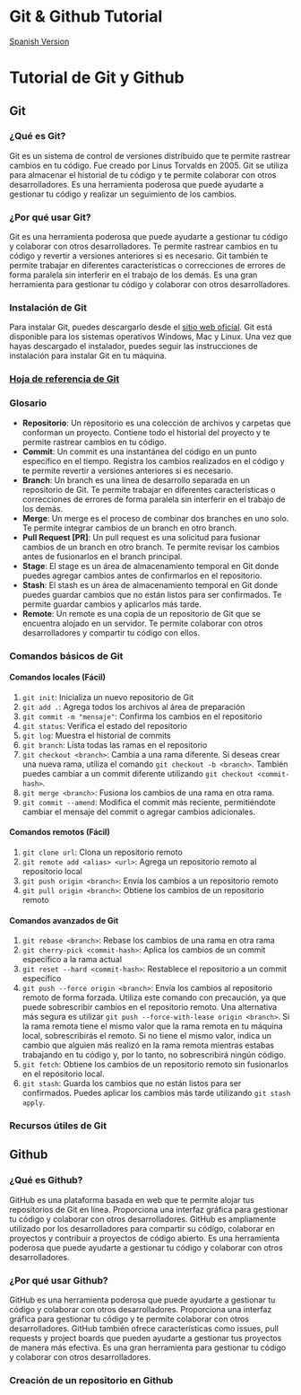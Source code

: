 # Git & Github Tutorial
[Spanish Version](README_ES.md)
# Tutorial de Git y Github
## Git

### ¿Qué es Git?

Git es un sistema de control de versiones distribuido que te permite rastrear cambios en tu código. Fue creado por Linus Torvalds en 2005. Git se utiliza para almacenar el historial de tu código y te permite colaborar con otros desarrolladores. Es una herramienta poderosa que puede ayudarte a gestionar tu código y realizar un seguimiento de los cambios.

### ¿Por qué usar Git?

Git es una herramienta poderosa que puede ayudarte a gestionar tu código y colaborar con otros desarrolladores. Te permite rastrear cambios en tu código y revertir a versiones anteriores si es necesario. Git también te permite trabajar en diferentes características o correcciones de errores de forma paralela sin interferir en el trabajo de los demás. Es una gran herramienta para gestionar tu código y colaborar con otros desarrolladores.

### Instalación de Git

Para instalar Git, puedes descargarlo desde el [sitio web oficial](https://git-scm.com/downloads). Git está disponible para los sistemas operativos Windows, Mac y Linux. Una vez que hayas descargado el instalador, puedes seguir las instrucciones de instalación para instalar Git en tu máquina.

### [Hoja de referencia de Git](https://www.git-tower.com/blog/media/pages/posts/git-cheat-sheet/b5d32c23dc-1710861692/git-cheat-sheet-large01.avif)

### Glosario

- **Repositorio**: Un repositorio es una colección de archivos y carpetas que conforman un proyecto. Contiene todo el historial del proyecto y te permite rastrear cambios en tu código.
- **Commit**: Un commit es una instantánea del código en un punto específico en el tiempo. Registra los cambios realizados en el código y te permite revertir a versiones anteriores si es necesario.
- **Branch**: Un branch es una línea de desarrollo separada en un repositorio de Git. Te permite trabajar en diferentes características o correcciones de errores de forma paralela sin interferir en el trabajo de los demás.
- **Merge**: Un merge es el proceso de combinar dos branches en uno solo. Te permite integrar cambios de un branch en otro branch.
- **Pull Request [PR]**: Un pull request es una solicitud para fusionar cambios de un branch en otro branch. Te permite revisar los cambios antes de fusionarlos en el branch principal.
- **Stage**: El stage es un área de almacenamiento temporal en Git donde puedes agregar cambios antes de confirmarlos en el repositorio.
- **Stash**: El stash es un área de almacenamiento temporal en Git donde puedes guardar cambios que no están listos para ser confirmados. Te permite guardar cambios y aplicarlos más tarde.
- **Remote**: Un remote es una copia de un repositorio de Git que se encuentra alojado en un servidor. Te permite colaborar con otros desarrolladores y compartir tu código con ellos.

### Comandos básicos de Git

#### Comandos locales (Fácil)

1. `git init`: Inicializa un nuevo repositorio de Git
1. `git add .`: Agrega todos los archivos al área de preparación
1. `git commit -m "mensaje"`: Confirma los cambios en el repositorio
1. `git status`: Verifica el estado del repositorio
1. `git log`: Muestra el historial de commits
1. `git branch`: Lista todas las ramas en el repositorio
1. `git checkout <branch>`: Cambia a una rama diferente. Si deseas crear una nueva rama, utiliza el comando `git checkout -b <branch>`. También puedes cambiar a un commit diferente utilizando `git checkout <commit-hash>`.
1. `git merge <branch>`: Fusiona los cambios de una rama en otra rama.
1. `git commit --amend`: Modifica el commit más reciente, permitiéndote cambiar el mensaje del commit o agregar cambios adicionales.

#### Comandos remotos (Fácil)

1. `git clone url`: Clona un repositorio remoto
1. `git remote add <alias> <url>`: Agrega un repositorio remoto al repositorio local
1. `git push origin <branch>`: Envía los cambios a un repositorio remoto
1. `git pull origin <branch>`: Obtiene los cambios de un repositorio remoto

#### Comandos avanzados de Git

1. `git rebase <branch>`: Rebase los cambios de una rama en otra rama
1. `git cherry-pick <commit-hash>`: Aplica los cambios de un commit específico a la rama actual
1. `git reset --hard <commit-hash>`: Restablece el repositorio a un commit específico
1. `git push --force origin <branch>`: Envía los cambios al repositorio remoto de forma forzada. Utiliza este comando con precaución, ya que puede sobrescribir cambios en el repositorio remoto. Una alternativa más segura es utilizar `git push --force-with-lease origin <branch>`. Si la rama remota tiene el mismo valor que la rama remota en tu máquina local, sobrescribirás el remoto. Si no tiene el mismo valor, indica un cambio que alguien más realizó en la rama remota mientras estabas trabajando en tu código y, por lo tanto, no sobrescribirá ningún código.
1. `git fetch`: Obtiene los cambios de un repositorio remoto sin fusionarlos en el repositorio local.
1. `git stash`: Guarda los cambios que no están listos para ser confirmados. Puedes aplicar los cambios más tarde utilizando `git stash apply`.


### Recursos útiles de Git

## Github

### ¿Qué es Github?

GitHub es una plataforma basada en web que te permite alojar tus repositorios de Git en línea. Proporciona una interfaz gráfica para gestionar tu código y colaborar con otros desarrolladores. GitHub es ampliamente utilizado por los desarrolladores para compartir su código, colaborar en proyectos y contribuir a proyectos de código abierto. Es una herramienta poderosa que puede ayudarte a gestionar tu código y colaborar con otros desarrolladores.

### ¿Por qué usar Github?

GitHub es una herramienta poderosa que puede ayudarte a gestionar tu código y colaborar con otros desarrolladores. Proporciona una interfaz gráfica para gestionar tu código y te permite colaborar con otros desarrolladores. GitHub también ofrece características como issues, pull requests y project boards que pueden ayudarte a gestionar tus proyectos de manera más efectiva. Es una gran herramienta para gestionar tu código y colaborar con otros desarrolladores.

### Creación de un repositorio en Github

